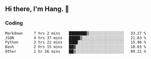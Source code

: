 ## Hi there, I'm Hang. 👋

### Coding

<!--START_SECTION:waka-->

```txt
Markdown     7 hrs 2 mins    ████████▒░░░░░░░░░░░░░░░░   33.27 %
JSON         4 hrs 37 mins   █████▒░░░░░░░░░░░░░░░░░░░   21.83 %
Python       3 hrs 22 mins   ████░░░░░░░░░░░░░░░░░░░░░   15.96 %
Bash         2 hrs 15 mins   ██▓░░░░░░░░░░░░░░░░░░░░░░   10.65 %
Other        1 hr 56 mins    ██▒░░░░░░░░░░░░░░░░░░░░░░   09.21 %
```

<!--END_SECTION:waka-->
